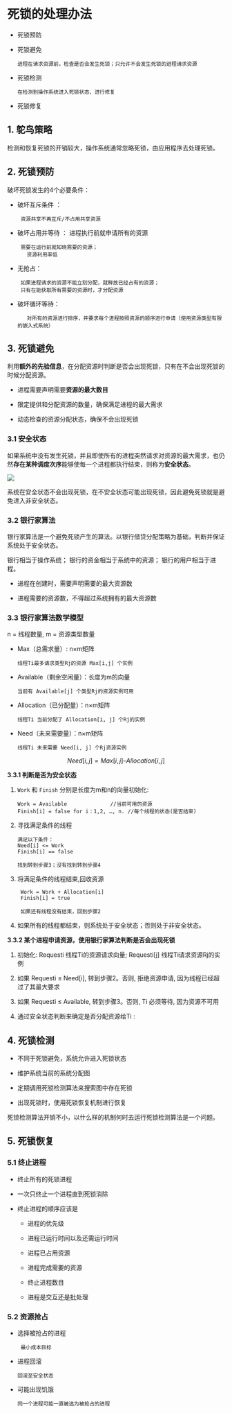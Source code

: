 # 死锁的处理办法

- 死锁预防

- 死锁避免

      进程在请求资源前，检查是否会发生死锁；只允许不会发生死锁的进程请求资源

- 死锁检测

      在检测到操作系统进入死锁状态，进行修复

- 死锁修复

## 1. 鸵鸟策略

检测和恢复死锁的开销较大，操作系统通常忽略死锁，由应用程序去处理死锁。

## 2. 死锁预防

破坏死锁发生的4个必要条件：

- 破坏互斥条件 ： 
    
       资源共享不再互斥/不占用共享资源

- 破坏占用并等待 ： 进程执行前就申请所有的资源

       需要在运行前就知晓需要的资源；
         资源利用率低

- 无抢占：

       如果进程请求的资源不能立刻分配，就释放已经占有的资源；
       只有在能获取所有需要的资源时，才分配资源


- 破坏循环等待：

         对所有的资源进行排序，并要求每个进程按照资源的顺序进行申请（使用资源类型有限的嵌入式系统）


## 3. 死锁避免

利用**额外的先验信息**，在分配资源时判断是否会出现死锁，只有在不会出现死锁的时候分配资源。

- 进程需要声明需要**资源的最大数目**

- 限定提供和分配资源的数量，确保满足进程的最大需求

- 动态检查的资源分配状态，确保不会出现死锁

### 3.1 安全状态 

如果系统中没有发生死锁，并且即使所有的进程突然请求对资源的最大需求，也仍然**存在某种调度次序**能够使每一个进程都执行结束，则称为**安全状态**。

![](https://pic.existorlive.cn/%E6%88%AA%E5%B1%8F2020-10-10%20%E4%B8%8A%E5%8D%882.29.58.png)

系统在安全状态不会出现死锁，在不安全状态可能出现死锁，因此避免死锁就是避免进入非安全状态。


### 3.2 银行家算法 

银行家算法是一个避免死锁产生的算法。以银行借贷分配策略为基础，判断并保证系统处于安全状态。

银行相当于操作系统；
银行的资金相当于系统中的资源；
银行的用户相当于进程。


- 进程在创建时，需要声明需要的最大资源数

- 进程需要的资源数，不得超过系统拥有的最大资源数

### 3.3 银行家算法数学模型

n = 线程数量, m = 资源类型数量

- Max（总需求量）: n×m矩阵
     
      线程Ti最多请求类型Rj的资源 Max[i,j] 个实例

- Available（剩余空闲量）：长度为m的向量
          
      当前有 Available[j] 个类型Rj的资源实例可用

- Allocation（已分配量）：n×m矩阵
     
      线程Ti 当前分配了 Allocation[i, j] 个Rj的实例

- Need（未来需要量）：n×m矩阵

      线程Ti 未来需要 Need[i, j] 个Rj资源实例


$$
Need[i,j] = Max[i,j] – Allocation[i,j]
$$


**3.3.1 判断是否为安全状态**

1. `Work` 和 `Finish` 分别是长度为m和n的向量初始化:

       Work = Available              //当前可用的资源
       Finish[i] = false for i：1,2, …, n. //每个线程的状态(是否结束)

2. 寻找满足条件的线程
       
       满足以下条件：
       Need[i] <= Work
       Finish[i] == false 

       找到转到步骤3；没有找到转到步骤4

3. 将满足条件的线程结束,回收资源

        Work = Work + Allocation[i]
        Finish[i] = true

        如果还有线程没有结束，回到步骤2

4. 如果所有的线程都结束，则系统处于安全状态；否则处于非安全状态。


**3.3.2 某个进程申请资源，使用银行家算法判断是否会出现死锁**

1. 初始化: Requesti 线程Ti的资源请求向量; Requesti[j] 线程Ti请求资源Rj的实例

2. 如果 Requesti ≤ Need[i], 转到步骤2。否则, 拒绝资源申请, 因为线程已经超过了其最大要求

3. 如果 Requesti ≤ Available, 转到步骤3。否则, Ti 必须等待, 因为资源不可用

4. 通过安全状态判断来确定是否分配资源给Ti : 
   

## 4. 死锁检测

- 不同于死锁避免，系统允许进入死锁状态

- 维护系统当前的系统分配图

- 定期调用死锁检测算法来搜索图中存在死锁

- 出现死锁时，使用死锁恢复机制进行恢复

死锁检测算法开销不小，以什么样的机制何时去运行死锁检测算法是一个问题。


## 5. 死锁恢复 

### 5.1 终止进程

- 终止所有的死锁进程

- 一次只终止一个进程直到死锁消除

- 终止进程的顺序应该是
  
     - 进程的优先级

     - 进程已运行时间以及还需运行时间

     - 进程已占用资源

     - 进程完成需要的资源

     - 终止进程数目

     - 进程是交互还是批处理


### 5.2 资源抢占

- 选择被抢占的进程
    
       最小成本目标

- 进程回滚

      回滚至安全状态

- 可能出现饥饿

      同一个进程可能一直被选为被抢占的进程


